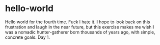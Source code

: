 # hello-world
Hello world for the fourth time. Fuck I hate it.
I hope to look back on this frustration and laugh in the near future, but this exercise makes me wish I was a nomadic hunter-gatherer born thousands of years ago, with simple, concrete goals. Day 1.
